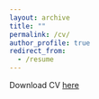 ```yaml
---
layout: archive
title: ""
permalink: /cv/
author_profile: true
redirect_from:
  - /resume
---
```


Download CV [here](https://cogbogu.github.io/files/Resume.pdf)

